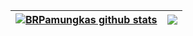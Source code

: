 | <a href="https://github.com/anuraghazra/github-readme-stats"><img align="center" src="https://github-readme-stats-kappa-neon.vercel.app/api?username=BilardoRaka&theme=radical&show_icons=true&include_all_commits=true&theme=radical&hide_border=true" alt="BRPamungkas github stats" /></a> | <a href="https://github.com/anuraghazra/github-readme-stats"><img align="center" src="https://github-readme-stats-kappa-neon.vercel.app/api/top-langs/?username=BilardoRaka&layout=compact&theme=radical&hide_border=true" /></a> |
| ------------- | ------------- |

